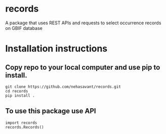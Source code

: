 # records
A package that uses REST APIs and requests to select occurrence records on GBIF database

# Installation instructions

## Copy repo to your local computer and use pip to install.

```
git clone https://github.com/nehasavant/records.git
cd records
pip install . 
```

## To use this package use API 
```
import records
records.Records()
```
